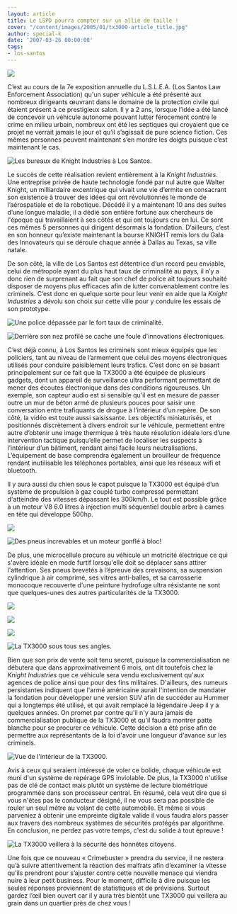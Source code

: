 ```yaml
---
layout: article
title: Le LSPD pourra compter sur un allié de taille !
cover: "/content/images/2005/01/tx3000-article_title.jpg"
author: special-k
date: '2007-03-26 00:00:00'
tags:
- los-santos
---
```


![](  /content/images/2005/01/tx3000-LEA_expo_poster.jpg)

C’est au cours de la 7e exposition annuelle du L.S.L.E.A. (Los Santos Law Enforcement Association) qu'un super véhicule a été présenté aux nombreux dirigeants œuvrant dans le domaine de la protection civile qui étaient présent à ce prestigieux salon. Il y a 2 ans, lorsque l’idée a été lancé de concevoir un véhicule autonome pouvant lutter férocement contre le crime en milieu urbain, nombreux ont été les septiques qui croyaient que ce projet ne verrait jamais le jour et qu’il s’agissait de pure science fiction. Ces mêmes personnes peuvent maintenant s’en mordre les doigts puisque c’est maintenant le cas.

![Les bureaux de Knight Industries à Los Santos.](  /content/images/2005/01/tx3000-knight_ind_hq.jpg)

Le succès de cette réalisation revient entièrement à la _Knight Industries_. Une&nbsp;entreprise privée de haute technologie fondé par nul autre que Walter Knight, un milliardaire excentrique qui vivait une vie d’ermite en consacrant son existence à trouver des idées qui ont révolutionnés le monde de l’aérospatiale et de la robotique. Décédé il y a maintenant 10 ans des suites d’une longue maladie, il a dédié son entière fortune aux chercheurs de l'époque qui travaillaient à ses côtés et qui ont toujours cru en lui. Ce sont ces mêmes 5 personnes qui dirigent désormais la fondation. D’ailleurs, c’est en son honneur qu’existe maintenant la bourse KNIGHT remis lors du Gala des Innovateurs qui se déroule chaque année à Dallas au Texas, sa ville natale.

De son côté, la ville de Los Santos est détentrice d’un record peu enviable, celui de métropole ayant du plus haut taux de criminalité au pays, il n’y a donc rien de surprenant au fait que son chef de police ait toujours souhaité disposer de moyens plus efficaces afin de lutter convenablement contre les criminels. C’est donc en quelque sorte pour leur venir en aide que la _Knight Industries_ a dévolu son choix sur cette ville pour y conduire les essais&nbsp;de son prototype.

![Une police dépassée par le fort taux de criminalité.](  /content/images/2005/01/tx3000-article_title.jpg)

![Derrière son nez profilé se cache une foule d'innovations électroniques.](  /content/images/2005/01/tx3000-nose_view.jpg)

C’est déjà connu, à Los Santos les criminels sont mieux équipés que les policiers, tant au niveau de l’armement que celui des moyens électroniques utilisés pour conduire paisiblement leurs trafics. C’est donc en se basant principalement sur ce fait que la TX3000 a été équipée de plusieurs gadgets, dont un appareil de surveillance ultra performant permettant de mener des écoutes électronique dans des conditions rigoureuses. Un exemple, son capteur audio est si sensible qu’il est en mesure de passer outre un mur de béton armé de plusieurs pouces pour saisir une conversation entre trafiquants de drogue à l’intérieur d’un repère. De son côté, la vidéo est toute aussi saisissante. Les objectifs miniaturisés, et positionnés discrètement à divers endroit sur le véhicule, permettent entre autre d’obtenir une image thermique à très haute résolution idéale lors d’une intervention tactique puisqu’elle permet de localiser les suspects à l’intérieur d’un bâtiment, rendant ainsi facile leurs neutralisations. L’équipement de base comprendra également un brouilleur de fréquence rendant inutilisable les téléphones portables, ainsi que les réseaux wifi et bluetooth.

Il y aura aussi du chien sous le capot puisque la TX3000 est équipé d’un système de propulsion à gaz couplé turbo compressé permettant d'atteindre des vitesses dépassant les 300km/h. Le tout est possible grâce à un moteur V8 6.0 litres à injection multi séquentiel double arbre à cames en tête qui développe 500hp.

![](  /content/images/2005/01/tx3000-tire.jpg)

![Des pneus increvables et un moteur gonflé à bloc!](  /content/images/2005/01/tx3000-engine.jpg)

De plus, une microcellule procure au véhicule un motricité électrique ce qui s'avère idéale en mode furtif lorsqu'elle doit se déplacer sans attirer l'attention. Ses pneus brevetés à l’épreuve des crevaisons, sa suspension cylindrique à air comprimé, ses vitres anti-balles, et sa carrosserie monocoque recouverte d'une peinture hydrofuge ultra résistante ne sont que quelques-unes des autres particularités de la TX3000.

![](  /content/images/2005/01/tx3000-front_side_view.jpg)

![](  /content/images/2005/01/tx3000-frontview.jpg)

![](  /content/images/2005/01/tx3000-backview.jpg)

![La TX3000 sous tous ses angles.](  /content/images/2005/01/tx3000-back_side_view.jpg)

Bien que son prix de vente soit tenu secret, puisque la commercialisation ne débutera que dans approximativement 6 mois, ont dit toutefois chez la _Knight Industries_ que ce véhicule sera vendu exclusivement qu'aux agences de police ainsi que pour des fins militaires. D'ailleurs, des rumeurs persistantes indiquent que l'armé américaine aurait l'intention de mandater la fondation pour développer une version SUV afin de succéder au Hummer qui a longtemps été utilisé, et qui avait remplacé la légendaire Jeep il y a quelques années. On promet par contre qu'il n'y aura jamais de commercialisation publique de la TX3000 et qu'il faudra montrer patte blanche pour se procurer ce véhicule. Cette décision a été prise afin de permettre aux représentants de la loi d'avoir une longueur d'avance sur les criminels.

![Vue de l'intérieur de la TX3000.](  /content/images/2005/01/tx3000-inside_view.jpg)

Avis à ceux qui seraient intéressé de voler ce bolide, chaque véhicule est muni d'un système de repérage GPS inviolable. De plus, la TX3000 n'utilise pas de clé de contact mais plutôt un système de lecture biométrique programmée dans son processeur central. En résumé, cela veut dire que si vous n'êtes pas le conducteur désigné, il ne vous sera pas possible de rouler un seul mètre au volant de cette automobile. Et même si vous parveniez à obtenir une empreinte digitale valide il vous faudra alors passer aux travers des nombreux systèmes de sécurités protégés par algorithme. En conclusion, ne perdez pas votre temps, c'est du solide à tout épreuve !

![La TX3000 veillera à la sécurité des honnêtes citoyens.](  /content/images/2005/01/tx3000-city_back_view.jpg)

Une fois que ce nouveau «&nbsp;Crimebuster&nbsp;» prendra du service, il ne restera qu’à suivre attentivement la réaction des malfrats afin d’examiner la vitesse qu’ils prendront pour s’ajuster contre cette nouvelle menace qui viendra nuire à leur petit business. Pour le moment, difficile à dire puisque les seules réponses proviennent de statistiques et de prévisions. Surtout gardez l’œil bien ouvert car il y aura très bientôt une TX3000 qui veillera au grain dans un quartier près de chez vous&nbsp;!

<!--kg-card-end: markdown-->
